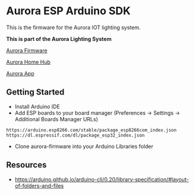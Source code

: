 # Aurora ESP Arduino SDK

This is the firmware for the Aurora IOT lighting system.

**This is part of the Aurora Lighting System**

[Aurora Firmware](https://github.com/ZackMattor/aurora-firmware)

[Aurora Home Hub](https://github.com/ZackMattor/aurora-home-hub)

[Aurora App](https://github.com/ZackMattor/aurora-app-v2)

## Getting Started
 - Install Arduino IDE
 - Add ESP boards to your board manager (Preferences -> Settings -> Additional Boards Manager URLs)

```
https://arduino.esp8266.com/stable/package_esp8266com_index.json
https://dl.espressif.com/dl/package_esp32_index.json
```

 - Clone aurora-firmware into your Arduino Libraries folder

## Resources

 - https://arduino.github.io/arduino-cli/0.20/library-specification/#layout-of-folders-and-files
